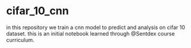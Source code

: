 # cifar_10_cnn
in this repository we train a cnn model to predict and analysis on cifar 10 dataset. this is an initial notebook learned through @Sentdex course curriculum.
